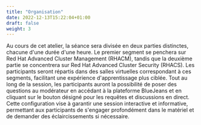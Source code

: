 ```yaml
---
title: "Organisation"
date: 2022-12-13T15:22:04+01:00
draft: false
weight: 3
---
```



Au cours de cet atelier, la séance sera divisée en deux parties distinctes, chacune d'une durée d'une heure. Le premier segment se penchera sur Red Hat Advanced Cluster Management (RHACM), tandis que la deuxième partie se concentrera sur Red Hat Advanced Cluster Security (RHACS). Les participants seront répartis dans des salles virtuelles correspondant à ces segments, facilitant une expérience d'apprentissage plus ciblée. Tout au long de la session, les participants auront la possibilité de poser des questions au modérateur en accédant à la plateforme BlueJeans et en cliquant sur le bouton désigné pour les requêtes et discussions en direct. Cette configuration vise à garantir une session interactive et informative, permettant aux participants de s'engager profondément dans le matériel et de demander des éclaircissements si nécessaire.